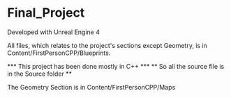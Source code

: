 # Final_Project

Developed with Unreal Engine 4

All files, which relates to the project's sections except Geometry, is in Content/FirstPersonCPP/Blueprints.

  *** This project has been done mostly in C++ ***
** So all the source file is in the Source folder **

The Geometry Section is in Content/FirstPersonCPP/Maps